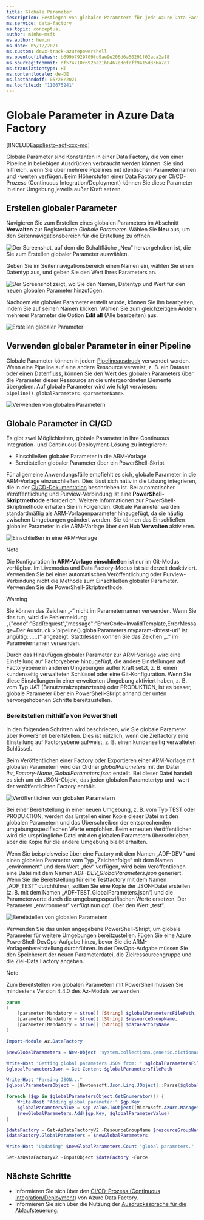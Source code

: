 ```yaml
---
title: Globale Parameter
description: Festlegen von globalen Parametern für jede Azure Data Factory-Umgebung
ms.service: data-factory
ms.topic: conceptual
author: minhe-msft
ms.author: hemin
ms.date: 05/12/2021
ms.custom: devx-track-azurepowershell
ms.openlocfilehash: b699b7929709fd9ae9e206d6a50291f02aca2a18
ms.sourcegitcommit: df574710c692ba21b0467e3efeff9415d336a7e1
ms.translationtype: HT
ms.contentlocale: de-DE
ms.lasthandoff: 05/28/2021
ms.locfileid: "110675241"
---
```

# <a name="global-parameters-in-azure-data-factory"></a>Globale Parameter in Azure Data Factory

[!INCLUDE[appliesto-adf-xxx-md](includes/appliesto-adf-xxx-md.md)]

Globale Parameter sind Konstanten in einer Data Factory, die von einer Pipeline in beliebigen Ausdrücken verbraucht werden können. Sie sind hilfreich, wenn Sie über mehrere Pipelines mit identischen Parameternamen und -werten verfügen. Beim Höherstufen einer Data Factory per CI/CD-Prozess (Continuous Integration/Deployment) können Sie diese Parameter in einer Umgebung jeweils außer Kraft setzen. 

## <a name="creating-global-parameters"></a>Erstellen globaler Parameter

Navigieren Sie zum Erstellen eines globalen Parameters im Abschnitt **Verwalten** zur Registerkarte *Globale Parameter*. Wählen Sie **Neu** aus, um den Seitennavigationsbereich für die Erstellung zu öffnen.

![Der Screenshot, auf dem die Schaltfläche „Neu“ hervorgehoben ist, die Sie zum Erstellen globaler Parameter auswählen.](media/author-global-parameters/create-global-parameter-1.png)

Geben Sie im Seitennavigationsbereich einen Namen ein, wählen Sie einen Datentyp aus, und geben Sie den Wert Ihres Parameters an.

![Der Screenshot zeigt, wo Sie den Namen, Datentyp und Wert für den neuen globalen Parameter hinzufügen.](media/author-global-parameters/create-global-parameter-2.png)

Nachdem ein globaler Parameter erstellt wurde, können Sie ihn bearbeiten, indem Sie auf seinen Namen klicken. Wählen Sie zum gleichzeitigen Ändern mehrerer Parameter die Option **Edit all** (Alle bearbeiten) aus.

![Erstellen globaler Parameter](media/author-global-parameters/create-global-parameter-3.png)

## <a name="using-global-parameters-in-a-pipeline"></a>Verwenden globaler Parameter in einer Pipeline

Globale Parameter können in jedem [Pipelineausdruck](control-flow-expression-language-functions.md) verwendet werden. Wenn eine Pipeline auf eine andere Ressource verweist, z. B. ein Dataset oder einen Datenfluss, können Sie den Wert des globalen Parameters über die Parameter dieser Ressource an die untergeordneten Elemente übergeben. Auf globale Parameter wird wie folgt verwiesen: `pipeline().globalParameters.<parameterName>`.

![Verwenden von globalen Parametern](media/author-global-parameters/expression-global-parameters.png)

## <a name="global-parameters-in-cicd"></a><a name="cicd"></a> Globale Parameter in CI/CD

Es gibt zwei Möglichkeiten, globale Parameter in Ihre Continuous Integration- und Continuous Deployment-Lösung zu integrieren:

* Einschließen globaler Parameter in die ARM-Vorlage
* Bereitstellen globaler Parameter über ein PowerShell-Skript

Für allgemeine Anwendungsfälle empfiehlt es sich, globale Parameter in die ARM-Vorlage einzuschließen. Dies lässt sich nativ in die Lösung integrieren, die in der [CI/CD-Dokumentation](continuous-integration-deployment.md) beschrieben ist. Bei automatischer Veröffentlichung und Purview-Verbindung ist eine **PowerShell-Skriptmethode** erforderlich. Weitere Informationen zur PowerShell-Skriptmethode erhalten Sie im Folgenden. Globale Parameter werden standardmäßig als ARM-Vorlagenparameter hinzugefügt, da sie häufig zwischen Umgebungen geändert werden. Sie können das Einschließen globaler Parameter in die ARM-Vorlage über den Hub **Verwalten** aktivieren.

![Einschließen in eine ARM-Vorlage](media/author-global-parameters/include-arm-template.png)

> [!NOTE]
> Die Konfiguration **In ARM-Vorlage einschließen** ist nur im Git-Modus verfügbar. Im Livemodus und Data Factory-Modus ist sie derzeit deaktiviert. Verwenden Sie bei einer automatischen Veröffentlichung oder Purview-Verbindung nicht die Methode zum Einschließen globaler Parameter. Verwenden Sie die PowerShell-Skriptmethode. 

> [!WARNING]
>Sie können das Zeichen „-“ nicht im Parameternamen verwenden. Wenn Sie das tun, wird die Fehlermeldung „{"code":"BadRequest","message":"ErrorCode=InvalidTemplate,ErrorMessage=Der Ausdruck >'pipeline().globalParameters.myparam-dbtest-url' ist ungültig: .....}“ angezeigt. Stattdessen können Sie das Zeichen „_“ im Parameternamen verwenden. 

Durch das Hinzufügen globaler Parameter zur ARM-Vorlage wird eine Einstellung auf Factoryebene hinzugefügt, die andere Einstellungen auf Factoryebene in anderen Umgebungen außer Kraft setzt, z. B. einen kundenseitig verwalteten Schlüssel oder eine Git-Konfiguration. Wenn Sie diese Einstellungen in einer erweiterten Umgebung aktiviert haben, z. B. vom Typ UAT (Benutzerakzeptanztests) oder PRODUKTION, ist es besser, globale Parameter über ein PowerShell-Skript anhand der unten hervorgehobenen Schritte bereitzustellen. 


### <a name="deploying-using-powershell"></a>Bereitstellen mithilfe von PowerShell

In den folgenden Schritten wird beschrieben, wie Sie globale Parameter über PowerShell bereitstellen. Dies ist nützlich, wenn die Zielfactory eine Einstellung auf Factoryebene aufweist, z. B. einen kundenseitig verwalteten Schlüssel.

Beim Veröffentlichen einer Factory oder Exportieren einer ARM-Vorlage mit globalen Parametern wird der Ordner *globalParameters* mit der Datei *Ihr_Factory-Name_GlobalParameters.json* erstellt. Bei dieser Datei handelt es sich um ein JSON-Objekt, das jeden globalen Parametertyp und -wert der veröffentlichten Factory enthält.

![Veröffentlichen von globalen Parametern](media/author-global-parameters/global-parameters-adf-publish.png)

Bei einer Bereitstellung in einer neuen Umgebung, z. B. vom Typ TEST oder PRODUKTION, werden das Erstellen einer Kopie dieser Datei mit den globalen Parametern und das Überschreiben der entsprechenden umgebungsspezifischen Werte empfohlen. Beim erneuten Veröffentlichen wird die ursprüngliche Datei mit den globalen Parametern überschrieben, aber die Kopie für die andere Umgebung bleibt erhalten.

Wenn Sie beispielsweise über eine Factory mit dem Namen „ADF-DEV“ und einen globalen Parameter vom Typ „Zeichenfolge“ mit dem Namen „environment“ und dem Wert „dev“ verfügen, wird beim Veröffentlichen eine Datei mit dem Namen *ADF-DEV_GlobalParameters.json* generiert. Wenn Sie die Bereitstellung für eine Testfactory mit dem Namen „ADF_TEST“ durchführen, sollten Sie eine Kopie der JSON-Datei erstellen (z. B. mit dem Namen „ADF-TEST_GlobalParameters.json“) und die Parameterwerte durch die umgebungsspezifischen Werte ersetzen. Der Parameter „environment“ verfügt nun ggf. über den Wert „test“. 

![Bereitstellen von globalen Parametern](media/author-global-parameters/powershell-task.png)

Verwenden Sie das unten angegebene PowerShell-Skript, um globale Parameter für weitere Umgebungen bereitzustellen. Fügen Sie eine Azure PowerShell-DevOps-Aufgabe hinzu, bevor Sie die ARM-Vorlagenbereitstellung durchführen. In der DevOps-Aufgabe müssen Sie den Speicherort der neuen Parameterdatei, die Zielressourcengruppe und die Ziel-Data Factory angeben.

> [!NOTE]
> Zum Bereitstellen von globalen Parametern mit PowerShell müssen Sie mindestens Version 4.4.0 des Az-Moduls verwenden.

```powershell
param
(
    [parameter(Mandatory = $true)] [String] $globalParametersFilePath,
    [parameter(Mandatory = $true)] [String] $resourceGroupName,
    [parameter(Mandatory = $true)] [String] $dataFactoryName
)

Import-Module Az.DataFactory

$newGlobalParameters = New-Object 'system.collections.generic.dictionary[string,Microsoft.Azure.Management.DataFactory.Models.GlobalParameterSpecification]'

Write-Host "Getting global parameters JSON from: " $globalParametersFilePath
$globalParametersJson = Get-Content $globalParametersFilePath

Write-Host "Parsing JSON..."
$globalParametersObject = [Newtonsoft.Json.Linq.JObject]::Parse($globalParametersJson)

foreach ($gp in $globalParametersObject.GetEnumerator()) {
    Write-Host "Adding global parameter:" $gp.Key
    $globalParameterValue = $gp.Value.ToObject([Microsoft.Azure.Management.DataFactory.Models.GlobalParameterSpecification])
    $newGlobalParameters.Add($gp.Key, $globalParameterValue)
}

$dataFactory = Get-AzDataFactoryV2 -ResourceGroupName $resourceGroupName -Name $dataFactoryName
$dataFactory.GlobalParameters = $newGlobalParameters

Write-Host "Updating" $newGlobalParameters.Count "global parameters."

Set-AzDataFactoryV2 -InputObject $dataFactory -Force
```

## <a name="next-steps"></a>Nächste Schritte

* Informieren Sie sich über den [CI/CD-Prozess (Continuous Integration/Deployment)](continuous-integration-deployment.md) von Azure Data Factory.
* Informieren Sie sich über die Nutzung der [Ausdruckssprache für die Ablaufsteuerung](control-flow-expression-language-functions.md).
